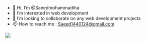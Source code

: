 - 👋 Hi, I’m @Saeedmohammadiha
- 👀 I’m interested in web development
- 💞️ I’m looking to collaborate on any web development projects
- 📫 How to reach me : Saeed1440124@gmail.com



![]([http://i.imgur.com/Ssfp7.gif](https://c.tenor.com/aVomw7i1WcgAAAAd/tenor.gif))
<!---
Saeedmohammadiha/Saeedmohammadiha is a ✨ special ✨ repository because its `README.md` (this file) appears on your GitHub profile.
You can click the Preview link to take a look at your changes.
--->
